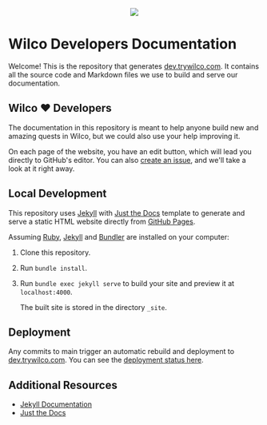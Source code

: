 <p align="center">
  <img src="/assets/images/logo.png">
</p>

# Wilco Developers Documentation

Welcome! This is the repository that generates [dev.trywilco.com]. It contains all the source code and Markdown files we use to build and serve our documentation.

## Wilco ❤️ Developers

The documentation in this repository is meant to help anyone build new and amazing quests in Wilco, but we could also use your help improving it. 

On each page of the website, you have an edit button, which will lead you directly to GitHub's editor. You can also [create an issue], and we'll take a look at it right away.

## Local Development

This repository uses [Jekyll] with [Just the Docs] template to generate and serve a static HTML website directly from [GitHub Pages].

Assuming [Ruby], [Jekyll] and [Bundler] are installed on your computer:

1.  Clone this repository.

2.  Run `bundle install`.

3.  Run `bundle exec jekyll serve` to build your site and preview it at `localhost:4000`.

    The built site is stored in the directory `_site`.

## Deployment

Any commits to main trigger an automatic rebuild and deployment to [dev.trywilco.com]. You can see the [deployment status here](https://github.com/trywilco/wilco-docs/deployments).

## Additional Resources
- [Jekyll Documentation]
- [Just the Docs]

[dev.trywilco.com]: https://dev.trywilco.com
[create an issue]: https://github.com/trywilco/wilco-docs/issues/new/choose
[Jekyll]: https://jekyllrb.com
[Jekyll Documentation]: https://jekyllrb.com/docs/
[Just the Docs]: https://just-the-docs.github.io/just-the-docs/
[GitHub Pages]: https://docs.github.com/en/pages
[Ruby]: https://www.ruby-lang.org/en/documentation/installation/
[Bundler]: https://bundler.io
